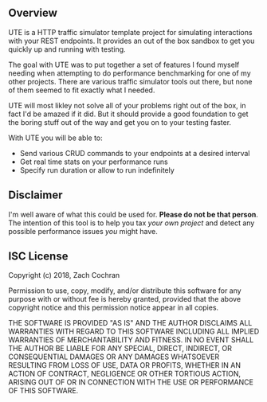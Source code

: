 ## Overview
UTE is a HTTP traffic simulator template project for simulating interactions with your REST endpoints. It provides an out of the box sandbox to get you quickly up and running with testing.

The goal with UTE was to put together a set of features I found myself needing when attempting to do performance benchmarking for one of my other projects. There are various traffic simulator tools out there, but none of them seemed to fit exactly what I needed.

UTE will most likley not solve all of your problems right out of the box, in fact I'd be amazed if it did. But it should provide a good foundation to get the boring stuff out of the way and get you on to your testing faster.

With UTE you will be able to:
* Send various CRUD commands to your endpoints at a desired interval
* Get real time stats on your performance runs
* Specify run duration or allow to run indefinitely

## Disclaimer
I'm well aware of what this could be used for. __Please do not be that person__. The intention of this tool is to help you tax _your own project_ and detect any possible performance issues _you_ might have.

## ISC License

Copyright (c) 2018, Zach Cochran

Permission to use, copy, modify, and/or distribute this software for any
purpose with or without fee is hereby granted, provided that the above
copyright notice and this permission notice appear in all copies.

THE SOFTWARE IS PROVIDED "AS IS" AND THE AUTHOR DISCLAIMS ALL WARRANTIES
WITH REGARD TO THIS SOFTWARE INCLUDING ALL IMPLIED WARRANTIES OF
MERCHANTABILITY AND FITNESS. IN NO EVENT SHALL THE AUTHOR BE LIABLE FOR
ANY SPECIAL, DIRECT, INDIRECT, OR CONSEQUENTIAL DAMAGES OR ANY DAMAGES
WHATSOEVER RESULTING FROM LOSS OF USE, DATA OR PROFITS, WHETHER IN AN
ACTION OF CONTRACT, NEGLIGENCE OR OTHER TORTIOUS ACTION, ARISING OUT OF
OR IN CONNECTION WITH THE USE OR PERFORMANCE OF THIS SOFTWARE.
